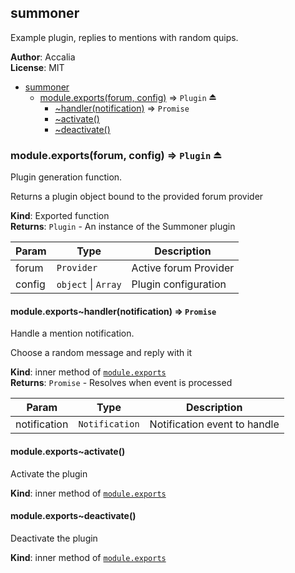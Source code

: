 <a name="module_summoner"></a>

## summoner
Example plugin, replies to mentions with random quips.

**Author**: Accalia  
**License**: MIT  

* [summoner](#module_summoner)
    * [module.exports(forum, config)](#exp_module_summoner--module.exports) ⇒ <code>Plugin</code> ⏏
        * [~handler(notification)](#module_summoner--module.exports..handler) ⇒ <code>Promise</code>
        * [~activate()](#module_summoner--module.exports..activate)
        * [~deactivate()](#module_summoner--module.exports..deactivate)

<a name="exp_module_summoner--module.exports"></a>

### module.exports(forum, config) ⇒ <code>Plugin</code> ⏏
Plugin generation function.

Returns a plugin object bound to the provided forum provider

**Kind**: Exported function  
**Returns**: <code>Plugin</code> - An instance of the Summoner plugin  

| Param | Type | Description |
| --- | --- | --- |
| forum | <code>Provider</code> | Active forum Provider |
| config | <code>object</code> \| <code>Array</code> | Plugin configuration |

<a name="module_summoner--module.exports..handler"></a>

#### module.exports~handler(notification) ⇒ <code>Promise</code>
Handle a mention notification.

Choose a random message and reply with it

**Kind**: inner method of [<code>module.exports</code>](#exp_module_summoner--module.exports)  
**Returns**: <code>Promise</code> - Resolves when event is processed  

| Param | Type | Description |
| --- | --- | --- |
| notification | <code>Notification</code> | Notification event to handle |

<a name="module_summoner--module.exports..activate"></a>

#### module.exports~activate()
Activate the plugin

**Kind**: inner method of [<code>module.exports</code>](#exp_module_summoner--module.exports)  
<a name="module_summoner--module.exports..deactivate"></a>

#### module.exports~deactivate()
Deactivate the plugin

**Kind**: inner method of [<code>module.exports</code>](#exp_module_summoner--module.exports)  
